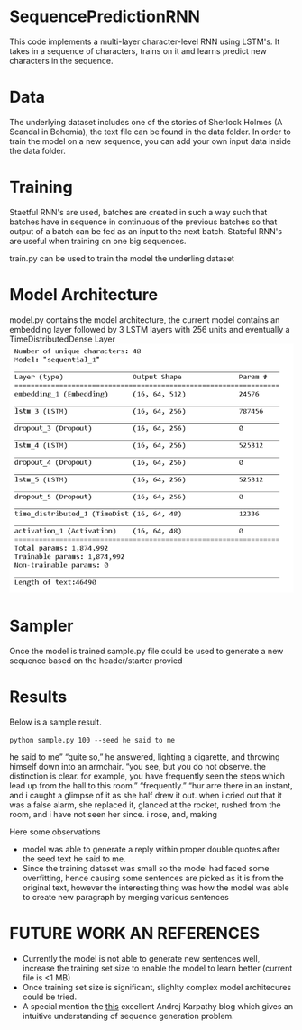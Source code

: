 # SequencePredictionRNN

This code implements a multi-layer character-level RNN using LSTM's. It takes in a sequence of characters, trains on it and learns predict new characters in the sequence.

# Data

The underlying dataset includes one of the stories of Sherlock Holmes  (A Scandal in Bohemia), the text file can be found in the data folder. In order to train the model on a new sequence, you can add your own input data inside the data folder. 

# Training

Staetful RNN's are used, batches are created in such a way such that batches have in sequence in continuous of the previous batches so that output of a batch can be fed as an input to the next batch. Stateful RNN's are useful when training on one big sequences.

train.py can be used to train the model the underling dataset

# Model Architecture

model.py contains the model architecture, the current model contains an embedding layer followed by 3 LSTM layers with 256 units and eventually a TimeDistributedDense Layer
![](images/model_architecture.PNG)


# Sampler

Once the model is trained sample.py file could be used to generate a new sequence based on the header/starter provied

# Results

Below is a sample result.


``python sample.py 100 --seed he said to me ``

he said to me”  “quite so,” he answered, lighting a cigarette, and throwing himself down into an armchair. “you see, but you do not observe. the distinction is clear. for example, you have frequently seen the steps which lead up from the hall to this room.”  “frequently.”  “hur arre there in an instant, and i caught a glimpse of it as she half drew it out. when i cried out that it was a false alarm, she replaced it, glanced at the rocket, rushed from the room, and i have not seen her since. i rose, and, making

Here some observations

* model was able to generate a reply within proper double quotes after the seed text he said to me.
* Since the training dataset was small so the model had faced some overfitting, hence causing some sentences are picked as it is from the original text, however the interesting thing was how the model was able to create new paragraph by merging various sentences

# FUTURE WORK AN REFERENCES

* Currently the model is not able to generate new sentences well, increase the training set size to enable the model to learn better (current file is <1 MB)
* Once training set size is significant, slighlty complex model architecures could be tried.
* A special mention the [this](http://karpathy.github.io/2015/05/21/rnn-effectiveness/) excellent Andrej Karpathy blog which gives an intuitive understanding of sequence generation problem.

